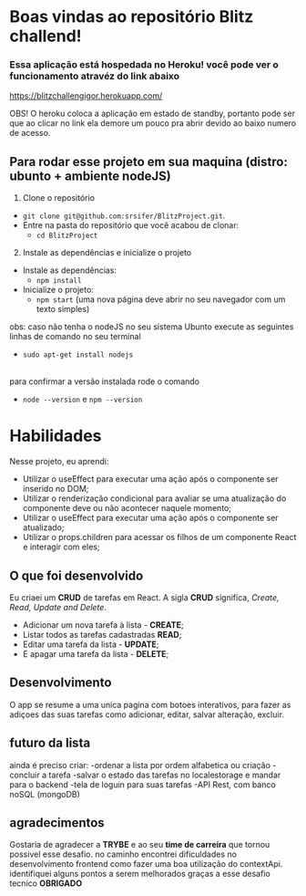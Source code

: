 # Boas vindas ao repositório Blitz challend! 

### Essa aplicação está hospedada no Heroku! você pode ver o funcionamento atravéz do link abaixo 
https://blitzchallengigor.herokuapp.com/

OBS! O heroku coloca a aplicação em estado de standby, portanto pode ser que ao clicar no link ela demore um pouco pra abrir devido ao baixo numero de acesso.

## Para rodar esse projeto em sua maquina (distro: ubunto + ambiente nodeJS)

1. Clone o repositório
  * `git clone git@github.com:srsifer/BlitzProject.git`.
  * Entre na pasta do repositório que você acabou de clonar:
    * `cd BlitzProject`

2. Instale as dependências e inicialize o projeto
  * Instale as dependências:
    * `npm install`
  * Inicialize o projeto:
    * `npm start` (uma nova página deve abrir no seu navegador com um texto simples)

obs: caso não tenha o nodeJS no seu sistema Ubunto execute as seguintes linhas de comando no seu terminal 
 * `sudo apt-get install nodejs`
<br>
  para confirmar a versão instalada rode o comando
  
  
 * `node --version` e `npm --version`

# Habilidades

Nesse projeto, eu aprendi:

- Utilizar o useEffect para executar uma ação após o componente ser inserido no DOM;
- Utilizar o renderização condicional para avaliar se uma atualização do componente deve ou não acontecer naquele momento;
- Utilizar o useEffect para executar uma ação após o componente ser atualizado;
- Utilizar o props.children para acessar os filhos de um componente React e interagir com eles;

## O que foi desenvolvido

Eu criaei um **CRUD** de tarefas em React. 
A sigla **CRUD** significa, _Create, Read, Update and Delete_.

  - Adicionar um nova tarefa à lista - **CREATE**;
  - Listar todos as tarefas cadastradas **READ**;
  - Editar uma tarefa da lista - **UPDATE**;
  - E apagar uma tarefa da lista - **DELETE**;

## Desenvolvimento

O app se resume a uma unica pagina com botoes interativos, para fazer as adiçoes das suas tarefas
como adicionar, editar, salvar alteração, excluir.

## futuro da lista 
ainda é preciso criar: 
  -ordenar a lista por ordem alfabetica ou criação
  -concluir a tarefa
  -salvar o estado das tarefas no localestorage e mandar para o backend
  -tela de loguin para suas tarefas
  -API Rest, com banco noSQL (mongoDB)

## agradecimentos 
 Gostaria de agradecer a **TRYBE** e ao seu **time de carreira** que tornou possivel esse desafio.
 no caminho encontrei dificuldades no desenvolvimento frontend como fazer uma boa utilização do contextApi.
 identifiquei alguns pontos a serem melhorados graças a esse desafio tecnico  **OBRIGADO**
